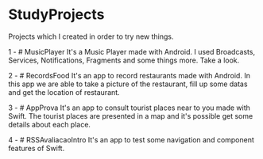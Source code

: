 # StudyProjects
Projects which I created in order to try new things.

  1 - # MusicPlayer
    It's a Music Player made with Android. I used Broadcasts, Services, Notifications, Fragments and some things more. Take a look.
    
  2 - # RecordsFood
    It's an app to record restaurants made with Android. In this app we are able to take a picture of the restaurant, fill up some datas and get the location of restaurant.
    
  3 - # AppProva
    It's an app to consult tourist places near to you made with Swift. The tourist places are presented in a map and it's possible get some details about each place.
    
  4 - # RSSAvaliacaoIntro
    It's an app to test some navigation and component features of Swift.
